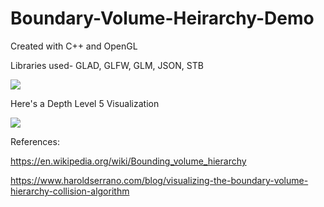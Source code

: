 # Boundary-Volume-Heirarchy-Demo

Created with C++ and OpenGL

Libraries used- GLAD, GLFW, GLM, JSON, STB

![](https://github.com/iamnexxed/Boundary-Volume-Heirarchy-Demo/blob/main/Images/Capture.gif)

Here's a Depth Level 5 Visualization

![](https://github.com/iamnexxed/Boundary-Volume-Heirarchy-Demo/blob/main/Images/Capture2.gif)




References:

https://en.wikipedia.org/wiki/Bounding_volume_hierarchy

https://www.haroldserrano.com/blog/visualizing-the-boundary-volume-hierarchy-collision-algorithm
